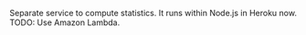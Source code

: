 Separate service to compute statistics. It runs within Node.js in Heroku now.
TODO: Use Amazon Lambda.

